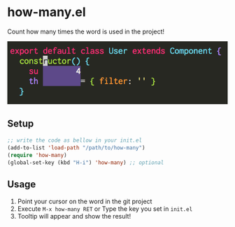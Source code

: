 # how-many.el

Count how many times the word is used in the project!

![image](./images/image.png)

## Setup

```el
;; write the code as bellow in your init.el
(add-to-list 'load-path "/path/to/how-many")
(require 'how-many)
(global-set-key (kbd "H-i") 'how-many) ;; optional
```

## Usage

1. Point your cursor on the word in the git project
2. Execute `M-x how-many RET` or Type the key you set in `init.el`
3. Tooltip will appear and show the result!
